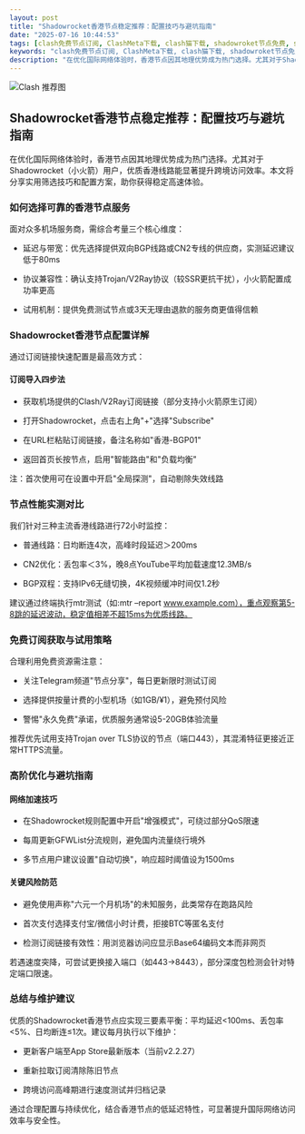 ```yaml
---
layout: post
title: "Shadowrocket香港节点稳定推荐：配置技巧与避坑指南"
date: "2025-07-16 10:44:53"
tags: [clash免费节点订阅, ClashMeta下载, clash猫下载, shadowroket节点免费, ssr节点账号购买, 怎么把ip改到香港, 免费代理节点分享网站]
keywords: "clash免费节点订阅, ClashMeta下载, clash猫下载, shadowroket节点免费, ssr节点账号购买, 怎么把ip改到香港, 免费代理节点分享网站"
description: "在优化国际网络体验时，香港节点因其地理优势成为热门选择。尤其对于Shadowrocket（小火箭）用户，优质香港线路能显著提升跨境访问效率。本文将分享实用筛选技巧和配置方案，助你获得稳定高速体验。"
---
```


![Clash 推荐图](https://clashjd.github.io/assets/img/机场订阅免费.png)

## Shadowrocket香港节点稳定推荐：配置技巧与避坑指南

在优化国际网络体验时，香港节点因其地理优势成为热门选择。尤其对于Shadowrocket（小火箭）用户，优质香港线路能显著提升跨境访问效率。本文将分享实用筛选技巧和配置方案，助你获得稳定高速体验。

### 如何选择可靠的香港节点服务

面对众多机场服务商，需综合考量三个核心维度：

- 延迟与带宽：优先选择提供双向BGP线路或CN2专线的供应商，实测延迟建议低于80ms

- 协议兼容性：确认支持Trojan/V2Ray协议（较SSR更抗干扰），小火箭配置成功率更高

- 试用机制：提供免费测试节点或3天无理由退款的服务商更值得信赖

### Shadowrocket香港节点配置详解

通过订阅链接快速配置是最高效方式：

#### 订阅导入四步法

- 获取机场提供的Clash/V2Ray订阅链接（部分支持小火箭原生订阅）

- 打开Shadowrocket，点击右上角"+"选择"Subscribe"

- 在URL栏粘贴订阅链接，备注名称如"香港-BGP01"

- 返回首页长按节点，启用"智能路由"和"负载均衡"

注：首次使用可在设置中开启"全局探测"，自动剔除失效线路

### 节点性能实测对比

我们针对三种主流香港线路进行72小时监控：

- 普通线路：日均断连4次，高峰时段延迟＞200ms

- CN2优化：丢包率＜3%，晚8点YouTube平均加载速度12.3MB/s

- BGP双程：支持IPv6无缝切换，4K视频缓冲时间仅1.2秒

建议通过终端执行mtr测试（如:mtr –report www.example.com），重点观察第5-8跳的延迟波动，稳定值相差不超15ms为优质线路。

### 免费订阅获取与试用策略

合理利用免费资源需注意：

- 关注Telegram频道"节点分享"，每日更新限时测试订阅

- 选择提供按量计费的小型机场（如1GB/¥1），避免预付风险

- 警惕"永久免费"承诺，优质服务通常设5-20GB体验流量

推荐优先试用支持Trojan over TLS协议的节点（端口443），其混淆特征更接近正常HTTPS流量。

### 高阶优化与避坑指南

#### 网络加速技巧

- 在Shadowrocket规则配置中开启"增强模式"，可绕过部分QoS限速

- 每周更新GFWList分流规则，避免国内流量绕行境外

- 多节点用户建议设置"自动切换"，响应超时阈值设为1500ms

#### 关键风险防范

- 避免使用声称"六元一个月机场"的未知服务，此类常存在跑路风险

- 首次支付选择支付宝/微信小时计费，拒接BTC等匿名支付

- 检测订阅链接有效性：用浏览器访问应显示Base64编码文本而非网页

若遇速度突降，可尝试更换接入端口（如443→8443），部分深度包检测会针对特定端口限速。

### 总结与维护建议

优质的Shadowrocket香港节点应实现三要素平衡：平均延迟<100ms、丢包率<5%、日均断连≤1次。建议每月执行以下维护：

- 更新客户端至App Store最新版本（当前v2.2.27）

- 重新拉取订阅清除陈旧节点

- 跨境访问高峰期进行速度测试并归档记录

通过合理配置与持续优化，结合香港节点的低延迟特性，可显著提升国际网络访问效率与安全性。